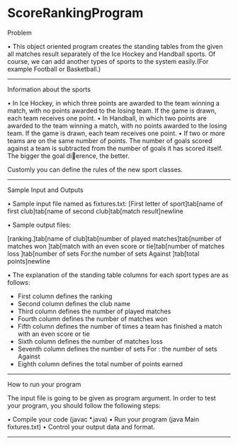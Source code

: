 # ScoreRankingProgram

Problem

• This object oriented program creates the standing tables from the given all matches
result separately of the Ice Hockey and Handball sports. Of course, we can add another types of
sports to the system easily.(For example Football or Basketball.)

------------------------------------------------------------------------------------------------------
Information about the sports

• In Ice Hockey, in which three points are awarded to the team winning a match, with no
points awarded to the losing team. If the game is drawn, each team receives one point.
• In Handball, in which two points are awarded to the team winning a match, with no
points awarded to the losing team. If the game is drawn, each team receives one point.
• If two or more teams are on the same number of points. The number of goals scored
against a team is subtracted from the number of goals it has scored itself. The bigger
the goal dierence, the better.

Customly you can define the rules of the new sport classes.

------------------------------------------------------------------------------------------------------
Sample Input and Outputs

• Sample input file named as fixtures.txt:
[First letter of sport]tab[name of first club]tab[name of second club]tab[match
result]newline

• Sample output files:

[ranking.]tab[name of club]tab[number of played matches]tab[number of matches
won ]tab[match with an even score or tie]tab[number of matches loss ]tab[number
of sets For:the number of sets Against ]tab[total points]newline

• The explanation of the standing table columns for each sport types are as follows:

- First column defines the ranking
- Second column defines the club name
- Third column defines the number of played matches
- Fourth column defines the number of matches won
- Fifth column defines the number of times a team has finished a match with an
even score or tie
- Sixth column defines the number of matches loss
- Seventh column defines the number of sets For : the number of sets Against
- Eighth column defines the total number of points earned

------------------------------------------------------------------------------------------------------
How to run your program

The input file is going to be given as program argument. In order to test your program, you
should follow the following steps:

• Compile your code (javac *.java)
• Run your program (java Main fixtures.txt)
• Control your output data and format.

------------------------------------------------------------------------------------------------------
